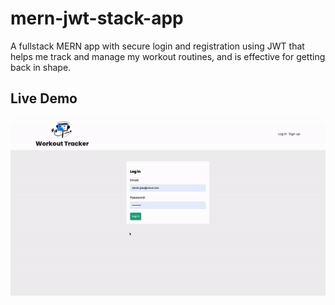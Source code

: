 # mern-jwt-stack-app

A fullstack MERN app with secure login and registration using JWT that helps me track and manage my workout routines, and is effective for getting back in shape.

## Live Demo
![Workout Tracker App Demo](.img/workout-tracker-demo.gif)
